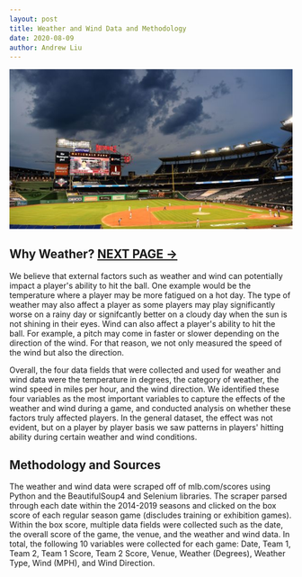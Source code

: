 ```yaml
---
layout: post
title: Weather and Wind Data and Methodology
date: 2020-08-09
author: Andrew Liu
---
```

![cloudy](./images/cloudy.jpg "cloudy")

## Why Weather? **[NEXT PAGE ->](./blog1.html "next")**

We believe that external factors such as weather and wind can potentially impact a player's ability to hit the ball. One example would be the temperature where a player may be more fatigued on a hot day. The type of weather may also affect a player as some players may play significantly worse on a rainy day or signifcantly better on a cloudy day when the sun is not shining in their eyes. Wind can also affect a player's ability to hit the ball. For example, a pitch may come in faster or slower depending on the direction of the wind. For that reason, we not only measured the speed of the wind but also the direction. 

Overall, the four data fields that were collected and used for weather and wind data were the temperature in degrees, the category of weather, the wind speed in miles per hour, and the wind direction. We identified these four variables as the most important variables to capture the effects of the weather and wind during a game, and conducted analysis on whether these factors truly affected players. In the general dataset, the effect was not evident, but on a player by player basis we saw patterns in players' hitting ability during certain weather and wind conditions.

## Methodology and Sources

The weather and wind data were scraped off of mlb.com/scores using Python and the BeautifulSoup4 and Selenium libraries. The scraper parsed through each date within the 2014-2019 seasons and clicked on the box score of each regular season game (discludes training or exhibition games). Within the box score, multiple data fields were collected such as the date, the overall score of the game, the venue, and the weather and wind data. In total, the following 10 variables were collected for each game: Date, Team 1, Team 2, Team 1 Score, Team 2 Score, Venue, Weather (Degrees), Weather Type, Wind (MPH), and Wind Direction.
